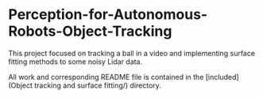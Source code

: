 # Perception-for-Autonomous-Robots-Object-Tracking
This project focused on tracking a ball in a video and implementing surface fitting methods to some noisy Lidar data.

All work and corresponding README file is contained in the [included](Object tracking and surface fitting/) directory.
